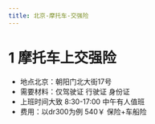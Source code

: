 ```yaml
---
title: 北京-摩托车-交强险
---
```




# 1 摩托车上交强险
- 地点北京：朝阳门北大街17号 
- 需要材料：仅驾驶证 行驶证 身份证 
- 上班时间大致 8:30-17:00 中午有人值班
- 费用：以dr300为例 540￥ 保险+车船险 



